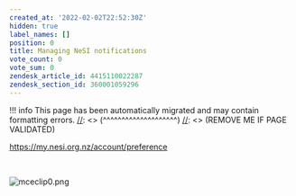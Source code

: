```yaml
---
created_at: '2022-02-02T22:52:30Z'
hidden: true
label_names: []
position: 0
title: Managing NeSI notifications
vote_count: 0
vote_sum: 0
zendesk_article_id: 4415110022287
zendesk_section_id: 360001059296
---
```



[//]: <> (REMOVE ME IF PAGE VALIDATED)
[//]: <> (vvvvvvvvvvvvvvvvvvvv)
!!! info
    This page has been automatically migrated and may contain formatting errors.
[//]: <> (^^^^^^^^^^^^^^^^^^^^)
[//]: <> (REMOVE ME IF PAGE VALIDATED)
<p><a href="https://my.nesi.org.nz/account/preference">https://my.nesi.org.nz/account/preference</a></p>
<p> </p>
<p><img src="https://support.nesi.org.nz/hc/article_attachments/4415126933903/mceclip0.png" alt="mceclip0.png"></p>